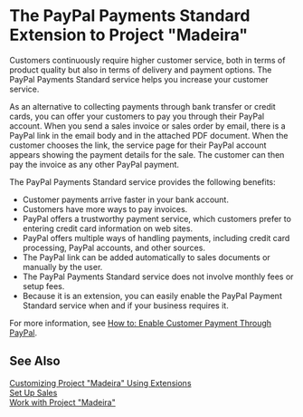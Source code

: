 <properties
	pageTitle="PayPal Payments Standard | Project “Madeira”"
        description="Provides information about the PayPal Payments Standard extension"
        services=""
        documentationCenter="Madeira"
        authors="edupont"/>

# The PayPal Payments Standard Extension to Project "Madeira"
Customers continuously require higher customer service, both in terms of product quality but also in terms of delivery and payment options. The PayPal Payments Standard service helps you increase your customer service.

As an alternative to collecting payments through bank transfer or credit cards, you can offer your customers to pay you through their PayPal account. When you send a sales invoice or sales order by email, there is a PayPal link in the email body and in the attached PDF document. When the customer chooses the link, the service page for their PayPal account appears showing the payment details for the sale. The customer can then pay the invoice as any other PayPal payment.

The PayPal Payments Standard service provides the following benefits:
* Customer payments arrive faster in your bank account.
* Customers have more ways to pay invoices.
* PayPal offers a trustworthy payment service, which customers prefer to entering credit card information on web sites.
* PayPal offers multiple ways of handling payments, including credit card processing, PayPal accounts, and other sources.
* The PayPal link can be added automatically to sales documents or manually by the user.
* The PayPal Payments Standard service does not involve monthly fees or setup fees.
* Because it is an extension, you can easily enable the PayPal Payment Standard service when and if your business requires it.

For more information, see [How to: Enable Customer Payment Through PayPal](sales-how-enable-customer-payments-paypal.md).

## See Also  
[Customizing Project "Madeira" Using Extensions](ui-extensions.md)  
[Set Up Sales](sales-setup-sales.md)  
[Work with Project "Madeira"](ui-work-product.md)
